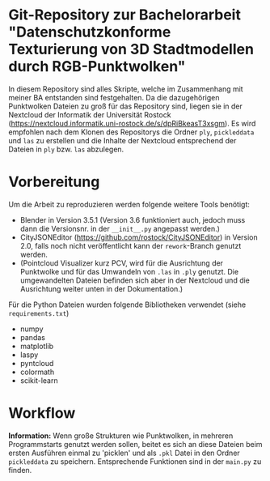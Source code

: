 # Git-Repository zur Bachelorarbeit "Datenschutzkonforme Texturierung von 3D Stadtmodellen durch RGB-Punktwolken"

In diesem Repository sind alles Skripte, welche im Zusammenhang mit meiner BA entstanden sind festgehalten. Da die 
dazugehörigen Punktwolken Dateien zu groß für das Repository sind, liegen sie in der Nextcloud der Informatik der 
Universität Rostock (https://nextcloud.informatik.uni-rostock.de/s/dpRiBkeasT3xsgm). Es wird empfohlen nach dem 
Klonen des Repositorys die Ordner `ply`, `pickleddata` und `las` zu erstellen und die Inhalte der Nextcloud 
entsprechend der Dateien in `ply` bzw. `las` abzulegen.

# Vorbereitung
Um die Arbeit zu reproduzieren werden folgende weitere Tools benötigt:
- Blender in Version 3.5.1 (Version 3.6 funktioniert auch, jedoch muss dann die Versionsnr. in der `__init__.py` 
  angepasst werden.)
- CityJSONEditor (https://github.com/rostock/CityJSONEditor) in Version 2.0, falls noch nicht veröffentlicht kann 
  der `rework`-Branch genutzt werden.
- (Pointcloud Visualizer kurz PCV, wird für die Ausrichtung der Punktwolke und für das Umwandeln von `.las` in `.ply` 
  genutzt. Die umgewandelten Dateien befinden sich aber in der Nextcloud und die Ausrichtung weiter unten in der 
  Dokumentation.)

Für die Python Dateien wurden folgende Bibliotheken verwendet (siehe `requirements.txt`)
- numpy
- pandas
- matplotlib
- laspy
- pyntcloud
- colormath
- scikit-learn

# Workflow
**Information:** Wenn große Strukturen wie Punktwolken, in mehreren Programmstarts genutzt werden sollen, beitet es 
sich an diese Dateien beim ersten Ausführen einmal zu 'picklen' und als `.pkl` Datei in den Ordner `pickleddata` zu 
speichern. Entsprechende Funktionen sind in der `main.py` zu finden.


